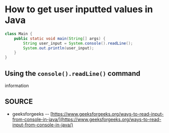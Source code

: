 # How to get user inputted values in Java
```java
class Main {
    public static void main(String[] args) {
        String user_input = System.console().readLine();
        System.out.println(user_input);
    }
}
```

## Using the ```console().readLine()``` command

information

## SOURCE
- geeksforgeeks -- [https://www.geeksforgeeks.org/ways-to-read-input-from-console-in-java/](https://www.geeksforgeeks.org/ways-to-read-input-from-console-in-java/)